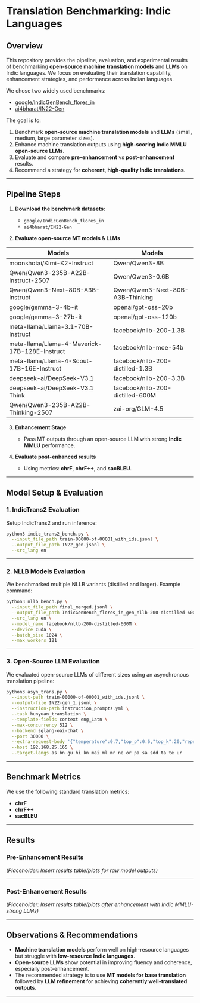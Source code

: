 # Translation Benchmarking: Indic Languages

## Overview

This repository provides the pipeline, evaluation, and experimental results of benchmarking **open-source machine translation models** and **LLMs** on Indic languages.
We focus on evaluating their translation capability, enhancement strategies, and performance across Indian languages.

We chose two widely used benchmarks:

* [google/IndicGenBench_flores_in](https://huggingface.co/datasets/google/IndicGenBench_flores_in)
* [ai4bharat/IN22-Gen](https://huggingface.co/datasets/ai4bharat/IN22-Gen)

The goal is to:

1. Benchmark **open-source machine translation models** and **LLMs** (small, medium, large parameter sizes).
2. Enhance machine translation outputs using **high-scoring Indic MMLU open-source LLMs**.
3. Evaluate and compare **pre-enhancement** vs **post-enhancement** results.
4. Recommend a strategy for **coherent, high-quality Indic translations**.

---

## Pipeline Steps

1. **Download the benchmark datasets**:

   * `google/IndicGenBench_flores_in`
   * `ai4bharat/IN22-Gen`

2. **Evaluate open-source MT models & LLMs**

| Models | Models |
|--------|--------|
| moonshotai/Kimi-K2-Instruct | Qwen/Qwen3-8B |
| Qwen/Qwen3-235B-A22B-Instruct-2507 | Qwen/Qwen3-0.6B |
| Qwen/Qwen3-Next-80B-A3B-Instruct | Qwen/Qwen3-Next-80B-A3B-Thinking |
| google/gemma-3-4b-it | openai/gpt-oss-20b |
| google/gemma-3-27b-it | openai/gpt-oss-120b |
| meta-llama/Llama-3.1-70B-Instruct | facebook/nllb-200-1.3B |
| meta-llama/Llama-4-Maverick-17B-128E-Instruct | facebook/nllb-moe-54b |
| meta-llama/Llama-4-Scout-17B-16E-Instruct | facebook/nllb-200-distilled-1.3B |
| deepseek-ai/DeepSeek-V3.1 | facebook/nllb-200-3.3B |
| deepseek-ai/DeepSeek-V3.1 Think | facebook/nllb-200-distilled-600M |
| Qwen/Qwen3-235B-A22B-Thinking-2507 | zai-org/GLM-4.5 |

3. **Enhancement Stage**

   * Pass MT outputs through an open-source LLM with strong **Indic MMLU** performance.

4. **Evaluate post-enhanced results**

   * Using metrics: **chrF**, **chrF++**, and **sacBLEU**.

---

## Model Setup & Evaluation

### 1. IndicTrans2 Evaluation

Setup IndicTrans2 and run inference:

```bash
python3 indic_trans2_bench.py \
  --input_file_path train-00000-of-00001_with_ids.jsonl \
  --output_file_path IN22_gen.jsonl \
  --src_lang en
```

---

### 2. NLLB Models Evaluation

We benchmarked multiple NLLB variants (distilled and larger). Example command:

```bash
python3 nllb_bench.py \
  --input_file_path final_merged.jsonl \
  --output_file_path IndicGenBench_flores_in_gen_nllb-200-distilled-600M.jsonl \
  --src_lang en \
  --model_name facebook/nllb-200-distilled-600M \
  --device cuda \
  --batch_size 1024 \
  --max_workers 121
```

---

### 3. Open-Source LLM Evaluation

We evaluated open-source LLMs of different sizes using an asynchronous translation pipeline:

```bash
python3 asyn_trans.py \
  --input-path train-00000-of-00001_with_ids.jsonl \
  --output-file IN22-gen_1.jsonl \
  --instruction-path instruction_prompts.yml \
  --task hunyuan_translation \
  --template-fields context eng_Latn \
  --max-concurrency 512 \
  --backend sglang-oai-chat \
  --port 30000 \
  --extra-request-body '{"temperature":0.7,"top_p":0.6,"top_k":20,"repetition_penalty":1.05,"max_tokens":1024}' \
  --host 192.168.25.165 \
  --target-langs as bn gu hi kn mai ml mr ne or pa sa sdd ta te ur
```

---

## Benchmark Metrics

We use the following standard translation metrics:

* **chrF**
* **chrF++**
* **sacBLEU**

---

## Results

### Pre-Enhancement Results

*(Placeholder: Insert results table/plots for raw model outputs)*

---

### Post-Enhancement Results

*(Placeholder: Insert results table/plots after enhancement with Indic MMLU-strong LLMs)*

---

## Observations & Recommendations

* **Machine translation models** perform well on high-resource languages but struggle with **low-resource Indic languages**.
* **Open-source LLMs** show potential in improving fluency and coherence, especially post-enhancement.
* The recommended strategy is to use **MT models for base translation** followed by **LLM refinement** for achieving **coherently well-translated outputs**.

---


